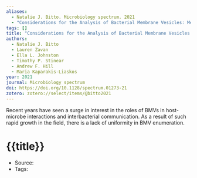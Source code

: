 ```yaml
---
aliases:
  - Natalie J. Bitto. Microbiology spectrum. 2021
  - "Considerations for the Analysis of Bacterial Membrane Vesicles: Methods of Vesicle Production and Quantification Can Influence Biological and Experimental Outcomes"
tags: []
title: "Considerations for the Analysis of Bacterial Membrane Vesicles: Methods of Vesicle Production and Quantification Can Influence Biological and Experimental Outcomes"
authors:
  - Natalie J. Bitto
  - Lauren Zavan
  - Ella L. Johnston
  - Timothy P. Stinear
  - Andrew F. Hill
  - Maria Kaparakis-Liaskos
year: 2021
journal: Microbiology spectrum
doi: https://doi.org/10.1128/spectrum.01273-21
zotero: zotero://select/items/@bitto2021
---
```

<!-- START_ABSTRACT -->
Recent years have seen a surge in interest in the roles of BMVs in host-microbe interactions and interbacterial communication. As a result of such rapid growth in the field, there is a lack of uniformity in BMV enumeration.
<!-- END_ABSTRACT -->

<!-- START_TEMPLATE -->
# {{title}}

- Source:
- Tags: 
<!-- END_TEMPLATE -->